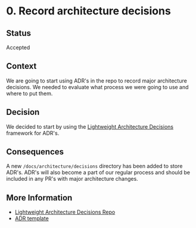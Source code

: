 # 0. Record architecture decisions

## Status

Accepted

## Context

We are going to start using ADR's in the repo to record major architecture decisions. We needed to evaluate what process we were going to use and where to put them.

## Decision

We decided to start by using the [Lightweight Architecture Decisions](https://github.com/peter-evans/lightweight-architecture-decision-records) framework for ADR's.

## Consequences

A new `/docs/architecture/decisions` directory has been added to store ADR's. ADR's will also become a part of our regular process and should be included in any PR's with major architecture changes.

## More Information

- [Lightweight Architecture Decisions Repo](https://github.com/peter-evans/lightweight-architecture-decision-records)
- [ADR template](https://github.com/peter-evans/lightweight-architecture-decision-records/blob/master/0001-ladr-template.md)